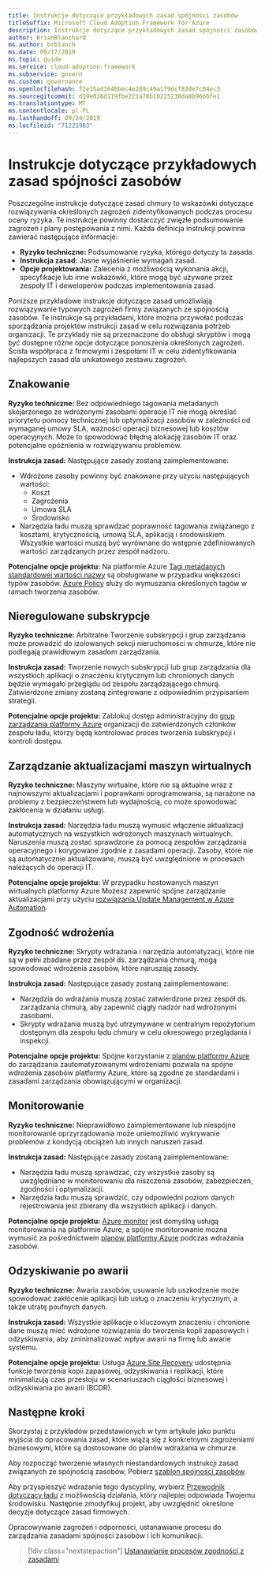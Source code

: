 ```yaml
---
title: Instrukcje dotyczące przykładowych zasad spójności zasobów
titleSuffix: Microsoft Cloud Adoption Framework for Azure
description: Instrukcje dotyczące przykładowych zasad spójności zasobów
author: BrianBlanchard
ms.author: brblanch
ms.date: 09/17/2019
ms.topic: guide
ms.service: cloud-adoption-framework
ms.subservice: govern
ms.custom: governance
ms.openlocfilehash: f2e15ad1640bec4e289c49a1f9dcf83de7c04ec3
ms.sourcegitcommit: d19e026d119fbe221a78b10225230da8b9666fe1
ms.translationtype: MT
ms.contentlocale: pl-PL
ms.lasthandoff: 09/24/2019
ms.locfileid: "71221983"
---
```

# <a name="resource-consistency-sample-policy-statements"></a>Instrukcje dotyczące przykładowych zasad spójności zasobów

Poszczególne instrukcje dotyczące zasad chmury to wskazówki dotyczące rozwiązywania określonych zagrożeń zidentyfikowanych podczas procesu oceny ryzyka. Te instrukcje powinny dostarczyć zwięzłe podsumowanie zagrożeń i plany postępowania z nimi. Każda definicja instrukcji powinna zawierać następujące informacje:

- **Ryzyko techniczne:** Podsumowanie ryzyka, którego dotyczy ta zasada.
- **Instrukcja zasad:** Jasne wyjaśnienie wymagań zasad.
- **Opcje projektowania:** Zalecenia z możliwością wykonania akcji, specyfikacje lub inne wskazówki, które mogą być używane przez zespoły IT i deweloperów podczas implementowania zasad.

Poniższe przykładowe instrukcje dotyczące zasad umożliwiają rozwiązywanie typowych zagrożeń firmy związanych ze spójnością zasobów. Te instrukcje są przykładami, które można przywołać podczas sporządzania projektów instrukcji zasad w celu rozwiązania potrzeb organizacji. Te przykłady nie są przeznaczone do obsługi skryptów i mogą być dostępne różne opcje dotyczące ponoszenia określonych zagrożeń. Ścisła współpraca z firmowymi i zespołami IT w celu zidentyfikowania najlepszych zasad dla unikatowego zestawu zagrożeń.

## <a name="tagging"></a>Znakowanie

**Ryzyko techniczne:** Bez odpowiedniego tagowania metadanych skojarzonego ze wdrożonymi zasobami operacje IT nie mogą określać priorytetu pomocy technicznej lub optymalizacji zasobów w zależności od wymaganej umowy SLA, ważności operacji biznesowej lub kosztów operacyjnych. Może to spowodować błędną alokację zasobów IT oraz potencjalne opóźnienia w rozwiązywaniu problemów.

**Instrukcja zasad:** Następujące zasady zostaną zaimplementowane:

- Wdrożone zasoby powinny być znakowane przy użyciu następujących wartości:
  - Koszt
  - Zagrożenia
  - Umowa SLA
  - Środowisko
- Narzędzia ładu muszą sprawdzać poprawność tagowania związanego z kosztami, krytycznością, umową SLA, aplikacją i środowiskiem. Wszystkie wartości muszą być wyrównane do wstępnie zdefiniowanych wartości zarządzanych przez zespół nadzoru.

**Potencjalne opcje projektu:** Na platformie Azure [Tagi metadanych standardowej wartości nazwy](https://docs.microsoft.com/azure/azure-resource-manager/resource-group-using-tags) są obsługiwane w przypadku większości typów zasobów. [Azure Policy](https://docs.microsoft.com/azure/governance/policy/overview) służy do wymuszania określonych tagów w ramach tworzenia zasobów.

## <a name="ungoverned-subscriptions"></a>Nieregulowane subskrypcje

**Ryzyko techniczne:** Arbitralne Tworzenie subskrypcji i grup zarządzania może prowadzić do izolowanych sekcji nieruchomości w chmurze, które nie podlegają prawidłowym zasadom zarządzania.

**Instrukcja zasad:** Tworzenie nowych subskrypcji lub grup zarządzania dla wszystkich aplikacji o znaczeniu krytycznym lub chronionych danych będzie wymagało przeglądu od zespołu zarządzającego chmurą. Zatwierdzone zmiany zostaną zintegrowane z odpowiednim przypisaniem strategii.

**Potencjalne opcje projektu:** Zablokuj dostęp administracyjny do [grup zarządzania platformy Azure](https://docs.microsoft.com/azure/governance/management-groups) organizacji do zatwierdzonych członków zespołu ładu, którzy będą kontrolować proces tworzenia subskrypcji i kontroli dostępu.

## <a name="manage-updates-to-virtual-machines"></a>Zarządzanie aktualizacjami maszyn wirtualnych

**Ryzyko techniczne:** Maszyny wirtualne, które nie są aktualne wraz z najnowszymi aktualizacjami i poprawkami oprogramowania, są narażone na problemy z bezpieczeństwem lub wydajnością, co może spowodować zakłócenia w działaniu usługi.

**Instrukcja zasad:** Narzędzia ładu muszą wymusić włączenie aktualizacji automatycznych na wszystkich wdrożonych maszynach wirtualnych. Naruszenia muszą zostać sprawdzone za pomocą zespołów zarządzania operacyjnego i korygowane zgodnie z zasadami operacji. Zasoby, które nie są automatycznie aktualizowane, muszą być uwzględnione w procesach należących do operacji IT.

**Potencjalne opcje projektu:** W przypadku hostowanych maszyn wirtualnych platformy Azure Możesz zapewnić spójne zarządzanie aktualizacjami przy użyciu [rozwiązania Update Management w Azure Automation](https://docs.microsoft.com/azure/automation/automation-update-management).

## <a name="deployment-compliance"></a>Zgodność wdrożenia

**Ryzyko techniczne:** Skrypty wdrażania i narzędzia automatyzacji, które nie są w pełni zbadane przez zespół ds. zarządzania chmurą, mogą spowodować wdrożenia zasobów, które naruszają zasady.

**Instrukcja zasad:** Następujące zasady zostaną zaimplementowane:

- Narzędzia do wdrażania muszą zostać zatwierdzone przez zespół ds. zarządzania chmurą, aby zapewnić ciągły nadzór nad wdrożonymi zasobami.
- Skrypty wdrażania muszą być utrzymywane w centralnym repozytorium dostępnym dla zespołu ładu chmury w celu okresowego przeglądania i inspekcji.

**Potencjalne opcje projektu:** Spójne korzystanie z [planów platformy Azure](https://docs.microsoft.com/azure/governance/blueprints) do zarządzania zautomatyzowanymi wdrożeniami pozwala na spójne wdrożenia zasobów platformy Azure, które są zgodne ze standardami i zasadami zarządzania obowiązującymi w organizacji.

## <a name="monitoring"></a>Monitorowanie

**Ryzyko techniczne:** Nieprawidłowo zaimplementowane lub niespójne monitorowanie oprzyrządowania może uniemożliwić wykrywanie problemów z kondycją obciążeń lub innych naruszeń zasad.

**Instrukcja zasad:** Następujące zasady zostaną zaimplementowane:

- Narzędzia ładu muszą sprawdzać, czy wszystkie zasoby są uwzględniane w monitorowaniu dla niszczenia zasobów, zabezpieczeń, zgodności i optymalizacji.
- Narzędzia ładu muszą sprawdzić, czy odpowiedni poziom danych rejestrowania jest zbierany dla wszystkich aplikacji i danych.

**Potencjalne opcje projektu:** [Azure monitor](https://docs.microsoft.com/azure/azure-monitor/overview) jest domyślną usługą monitorowania na platformie Azure, a spójne monitorowanie można wymusić za pośrednictwem [planów platformy Azure](https://docs.microsoft.com/azure/governance/blueprints) podczas wdrażania zasobów.

## <a name="disaster-recovery"></a>Odzyskiwanie po awarii

**Ryzyko techniczne:** Awaria zasobów, usuwanie lub uszkodzenie może spowodować zakłócenie aplikacji lub usług o znaczeniu krytycznym, a także utratę poufnych danych.

**Instrukcja zasad:** Wszystkie aplikacje o kluczowym znaczeniu i chronione dane muszą mieć wdrożone rozwiązania do tworzenia kopii zapasowych i odzyskiwania, aby zminimalizować wpływ awarii na firmę lub awarie systemu.

**Potencjalne opcje projektu:** Usługa [Azure Site Recovery](https://docs.microsoft.com/azure/site-recovery/site-recovery-overview) udostępnia funkcje tworzenia kopii zapasowej, odzyskiwania i replikacji, które minimalizują czas przestoju w scenariuszach ciągłości biznesowej i odzyskiwania po awarii (BCDR).

## <a name="next-steps"></a>Następne kroki

Skorzystaj z przykładów przedstawionych w tym artykule jako punktu wyjścia do opracowania zasad, które wiążą się z konkretnymi zagrożeniami biznesowymi, które są dostosowane do planów wdrażania w chmurze.

Aby rozpocząć tworzenie własnych niestandardowych instrukcji zasad związanych ze spójnością zasobów, Pobierz [szablon spójności zasobów](./template.md).

Aby przyspieszyć wdrażanie tego dyscypliny, wybierz [Przewodnik dotyczący ładu](../guides/index.md) z możliwością działania, który najlepiej odpowiada Twojemu środowisku. Następnie zmodyfikuj projekt, aby uwzględnić określone decyzje dotyczące zasad firmowych.

Opracowywanie zagrożeń i odporności, ustanawianie procesu do zarządzania zasadami spójności zasobów i ich komunikacji.

> [!div class="nextstepaction"]
> [Ustanawianie procesów zgodności z zasadami](./compliance-processes.md)
